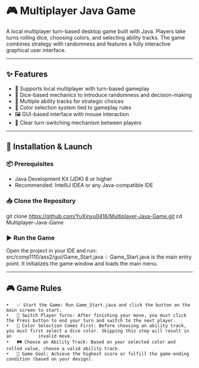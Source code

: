 # 🎮 Multiplayer Java Game

A local multiplayer turn-based desktop game built with Java. Players take turns rolling dice, choosing colors, and selecting ability tracks. The game combines strategy with randomness and features a fully interactive graphical user interface.

---

## ✨ Features

- 👥 Supports local multiplayer with turn-based gameplay
- 🎲 Dice-based mechanics to introduce randomness and decision-making
- 🧠 Multiple ability tracks for strategic choices
- 🎨 Color selection system tied to gameplay rules
- 🖼️ GUI-based interface with mouse interaction
- 🔁 Clear turn-switching mechanism between players

---

## 🚀 Installation & Launch

### 📦 Prerequisites

- Java Development Kit (JDK) 8 or higher
- Recommended: IntelliJ IDEA or any Java-compatible IDE

### 📥 Clone the Repository

git clone https://github.com/YuXinyu0416/Multiplayer-Java-Game.git
cd Multiplayer-Java-Game

### ▶️ Run the Game

Open the project in your IDE and run:
src/comp1110/ass2/gui/Game_Start.java
💡 Game_Start.java is the main entry point. It initializes the game window and loads the main menu.

---

## 🎮 Game Rules
	•	✅ Start the Game: Run Game_Start.java and click the button on the main screen to start.
	•	🔄 Switch Player Turns: After finishing your move, you must click the Press button to end your turn and switch to the next player.
	•	🎨 Color Selection Comes First: Before choosing an ability track, you must first select a dice color. Skipping this step will result in an          invalid move.
	•	🛤️ Choose an Ability Track: Based on your selected color and rolled value, choose a valid ability track.
	•	🎯 Game Goal: Achieve the highest score or fulfill the game-ending condition (based on your design).

